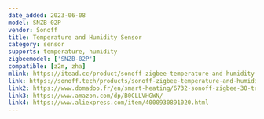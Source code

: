 ```yaml
---
date_added: 2023-06-08
model: SNZB-02P
vendor: Sonoff
title: Temperature and Humidity Sensor
category: sensor
supports: temperature, humidity
zigbeemodel: ['SNZB-02P']
compatible: [z2m, zha]
mlink: https://itead.cc/product/sonoff-zigbee-temperature-and-humidity-sensor-snzb-02p
link: https://sonoff.tech/products/sonoff-zigbee-temperature-and-humidity-sensor-snzb-02p
link2: https://www.domadoo.fr/en/smart-heating/6732-sonoff-zigbee-30-temperature-and-humidity-sensor-with-bracket.html
link3: https://www.amazon.com/dp/B0CLLVHGWN/
link4: https://www.aliexpress.com/item/4000930891020.html
---
```

